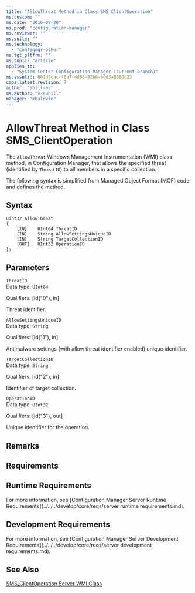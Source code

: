 ```yaml
---
title: "AllowThreat Method in Class SMS_ClientOperation"
ms.custom: ""
ms.date: "2016-09-20"
ms.prod: "configuration-manager"
ms.reviewer: ""
ms.suite: ""
ms.technology: 
  - "configmgr-other"
ms.tgt_pltfrm: ""
ms.topic: "article"
applies_to: 
  - "System Center Configuration Manager (current branch)"
ms.assetid: 601d8cac-f0a7-4d98-82b6-60d3a8080b23
caps.latest.revision: 7
author: "shill-ms"
ms.author: "v-suhill"
manager: "mbaldwin"
---
```

# AllowThreat Method in Class SMS_ClientOperation
The `AllowThreat` Windows Management Instrumentation (WMI) class method, in Configuration Manager, that allows the specified threat (identified by `ThreatID`) to all members in a specific collection.  
  
 The following syntax is simplified from Managed Object Format (MOF) code and defines the method.  
  
## Syntax  
  
```  
uint32 AllowThreat   
{  
    [IN]    UInt64 ThreatID  
    [IN]    String AllowSettingsUniqueID  
    [IN]    String TargetCollectionID  
    [OUT]   UInt32 OperationID  
};  
```  
  
## Parameters  
 `ThreatID`  
 Data type: `UInt64`  
  
 Qualifiers: [id("0"), in]  
  
 Threat identifier.  
  
 `AllowSettingsUniqueID`  
 Data type: `String`  
  
 Qualifiers: [id("1"), in]  
  
 Antimalware settings (with allow threat identifier enabled) unique identifier.  
  
 `TargetCollectionID`  
 Data type: `String`  
  
 Qualifiers: [id("2"), in]  
  
 Identifier of target collection.  
  
 `OperationID`  
 Data type: `UInt32`  
  
 Qualifiers: [id("3"), out]  
  
 Unique identifier for the operation.  
  
## Remarks  
  
## Requirements  
  
## Runtime Requirements  
 For more information, see [Configuration Manager Server Runtime Requirements](../../../develop/core/reqs/server runtime requirements.md).  
  
## Development Requirements  
 For more information, see [Configuration Manager Server Development Requirements](../../../develop/core/reqs/server development requirements.md).  
  
## See Also  
 [SMS_ClientOperation Server WMI Class](../../../develop/reference/protect/sms_clientoperation-server-wmi-class.md)